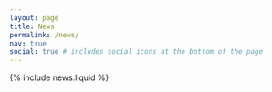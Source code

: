 ```yaml
---
layout: page
title: News
permalink: /news/
nav: true
social: true # includes social icons at the bottom of the page
---
```


{% include news.liquid %}
